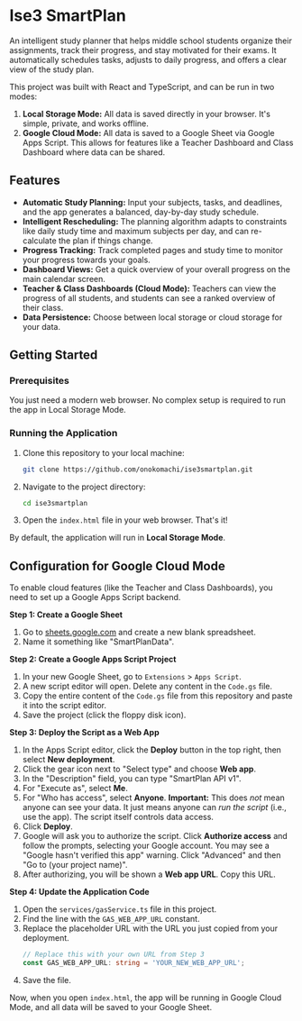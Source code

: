 # Ise3 SmartPlan

An intelligent study planner that helps middle school students organize their assignments, track their progress, and stay motivated for their exams. It automatically schedules tasks, adjusts to daily progress, and offers a clear view of the study plan.

This project was built with React and TypeScript, and can be run in two modes:
1.  **Local Storage Mode:** All data is saved directly in your browser. It's simple, private, and works offline.
2.  **Google Cloud Mode:** All data is saved to a Google Sheet via Google Apps Script. This allows for features like a Teacher Dashboard and Class Dashboard where data can be shared.

## Features

-   **Automatic Study Planning:** Input your subjects, tasks, and deadlines, and the app generates a balanced, day-by-day study schedule.
-   **Intelligent Rescheduling:** The planning algorithm adapts to constraints like daily study time and maximum subjects per day, and can re-calculate the plan if things change.
-   **Progress Tracking:** Track completed pages and study time to monitor your progress towards your goals.
-   **Dashboard Views:** Get a quick overview of your overall progress on the main calendar screen.
-   **Teacher & Class Dashboards (Cloud Mode):** Teachers can view the progress of all students, and students can see a ranked overview of their class.
-   **Data Persistence:** Choose between local storage or cloud storage for your data.

## Getting Started

### Prerequisites

You just need a modern web browser. No complex setup is required to run the app in Local Storage Mode.

### Running the Application

1.  Clone this repository to your local machine:
    ```bash
    git clone https://github.com/onokomachi/ise3smartplan.git
    ```
2.  Navigate to the project directory:
    ```bash
    cd ise3smartplan
    ```
3.  Open the `index.html` file in your web browser. That's it!

By default, the application will run in **Local Storage Mode**.

## Configuration for Google Cloud Mode

To enable cloud features (like the Teacher and Class Dashboards), you need to set up a Google Apps Script backend.

**Step 1: Create a Google Sheet**

1.  Go to [sheets.google.com](https://sheets.google.com) and create a new blank spreadsheet.
2.  Name it something like "SmartPlanData".

**Step 2: Create a Google Apps Script Project**

1.  In your new Google Sheet, go to `Extensions` > `Apps Script`.
2.  A new script editor will open. Delete any content in the `Code.gs` file.
3.  Copy the entire content of the `Code.gs` file from this repository and paste it into the script editor.
4.  Save the project (click the floppy disk icon).

**Step 3: Deploy the Script as a Web App**

1.  In the Apps Script editor, click the **Deploy** button in the top right, then select **New deployment**.
2.  Click the gear icon next to "Select type" and choose **Web app**.
3.  In the "Description" field, you can type "SmartPlan API v1".
4.  For "Execute as", select **Me**.
5.  For "Who has access", select **Anyone**. **Important:** This does *not* mean anyone can see your data. It just means anyone can *run the script* (i.e., use the app). The script itself controls data access.
6.  Click **Deploy**.
7.  Google will ask you to authorize the script. Click **Authorize access** and follow the prompts, selecting your Google account. You may see a "Google hasn't verified this app" warning. Click "Advanced" and then "Go to (your project name)".
8.  After authorizing, you will be shown a **Web app URL**. Copy this URL.

**Step 4: Update the Application Code**

1.  Open the `services/gasService.ts` file in this project.
2.  Find the line with the `GAS_WEB_APP_URL` constant.
3.  Replace the placeholder URL with the URL you just copied from your deployment.
    ```typescript
    // Replace this with your own URL from Step 3
    const GAS_WEB_APP_URL: string = 'YOUR_NEW_WEB_APP_URL';
    ```
4.  Save the file.

Now, when you open `index.html`, the app will be running in Google Cloud Mode, and all data will be saved to your Google Sheet.
